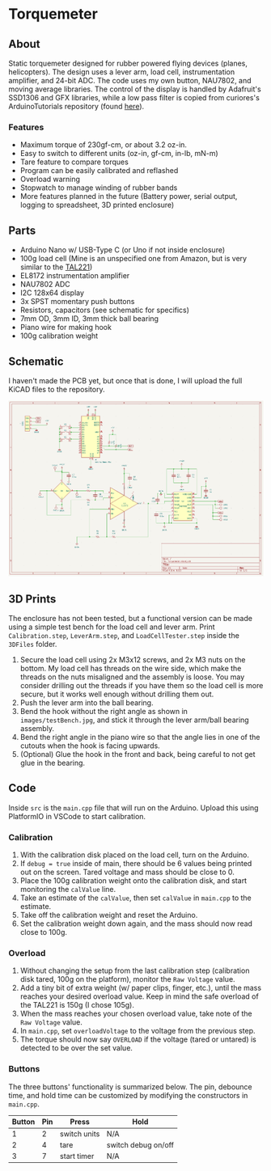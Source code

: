 
# Torquemeter

## About

Static torquemeter designed for rubber powered flying devices (planes, helicopters). The design uses a lever arm, load cell, instrumentation amplifier, and 24-bit ADC. The code uses my own button, NAU7802, and moving average libraries. The control of the display is handled by Adafruit's SSD1306 and GFX libraries, while a low pass filter is copied from curiores's ArduinoTutorials repository (found [here](https://github.com/curiores/ArduinoTutorials/blob/main/BasicFilters/ArduinoImplementations/LowPass/LowPass2.0/LowPass2.0.ino)).

### Features

- Maximum torque of 230gf-cm, or about 3.2 oz-in.
- Easy to switch to different units (oz-in, gf-cm, in-lb, mN-m)
- Tare feature to compare torques
- Program can be easily calibrated and reflashed
- Overload warning
- Stopwatch to manage winding of rubber bands
- More features planned in the future (Battery power, serial output, logging to spreadsheet, 3D printed enclosure)

## Parts

- Arduino Nano w/ USB-Type C (or Uno if not inside enclosure)
- 100g load cell (Mine is an unspecified one from Amazon, but is very similar to the [TAL221](https://cdn.sparkfun.com/assets/9/9/a/f/3/TAL221.pdf))
- EL8172 instrumentation amplifier
- NAU7802 ADC
- I2C 128x64 display
- 3x SPST momentary push buttons
- Resistors, capacitors (see schematic for specifics)
- 7mm OD, 3mm ID, 3mm thick ball bearing
- Piano wire for making hook
- 100g calibration weight

## Schematic

I haven't made the PCB yet, but once that is done, I will upload the full KiCAD files to the repository.

![Schematic image](https://raw.githubusercontent.com/nathab32/Torquemeter/refs/heads/main/images/schematic.png)

## 3D Prints

The enclosure has not been tested, but a functional version can be made using a simple test bench for the load cell and lever arm. Print `Calibration.step`, `LeverArm.step`, and `LoadCellTester.step` inside the `3DFiles` folder.

1. Secure the load cell using 2x M3x12 screws, and 2x M3 nuts on the bottom. My load cell has threads on the wire side, which make the threads on the nuts misaligned and the assembly is loose. You may consider drilling out the threads if you have them so the load cell is more secure, but it works well enough without drilling them out.
2. Push the lever arm into the ball bearing.
3. Bend the hook without the right angle as shown in `images/testBench.jpg`, and stick it through the lever arm/ball bearing assembly.
4. Bend the right angle in the piano wire so that the angle lies in one of the cutouts when the hook is facing upwards.
5. (Optional) Glue the hook in the front and back, being careful to not get glue in the bearing.

## Code

Inside `src` is the `main.cpp` file that will run on the Arduino. Upload this using PlatformIO in VSCode to start calibration.

### Calibration

1. With the calibration disk placed on the load cell, turn on the Arduino.
2. If `debug = true` inside of main, there should be 6 values being printed out on the screen. Tared voltage and mass should be close to 0.
3. Place the 100g calibration weight onto the calibration disk, and start monitoring the `calValue` line.
4. Take an estimate of the `calValue`, then set `calValue` in `main.cpp` to the estimate.
5. Take off the calibration weight and reset the Arduino.
6. Set the calibration weight down again, and the mass should now read close to 100g.

### Overload

1. Without changing the setup from the last calibration step (calibration disk tared, 100g on the platform), monitor the `Raw Voltage` value.
2. Add a tiny bit of extra weight (w/ paper clips, finger, etc.), until the mass reaches your desired overload value. Keep in mind the safe overload of the TAL221 is 150g (I chose 105g).
3. When the mass reaches your chosen overload value, take note of the `Raw Voltage` value.
4. In `main.cpp`, set `overloadVoltage` to the voltage from the previous step.
5. The torque should now say `OVERLOAD` if the voltage (tared or untared) is detected to be over the set value.

### Buttons

The three buttons' functionality is summarized below. The pin, debounce time, and hold time can be customized by modifying the constructors in `main.cpp`.

| Button | Pin | Press        | Hold                |
|--------|-----|--------------|---------------------|
| 1      | 2   | switch units | N/A                 |
| 2      | 4   | tare         | switch debug on/off |
| 3      | 7   | start timer  | N/A                 |
